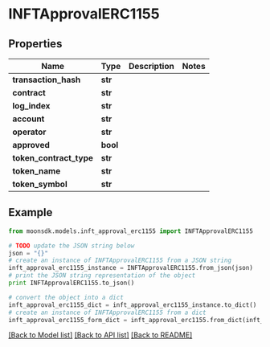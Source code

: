 # INFTApprovalERC1155

## Properties

| Name                      | Type     | Description | Notes |
| ------------------------- | -------- | ----------- | ----- |
| **transaction\_hash**     | **str**  |             |       |
| **contract**              | **str**  |             |       |
| **log\_index**            | **str**  |             |       |
| **account**               | **str**  |             |       |
| **operator**              | **str**  |             |       |
| **approved**              | **bool** |             |       |
| **token\_contract\_type** | **str**  |             |       |
| **token\_name**           | **str**  |             |       |
| **token\_symbol**         | **str**  |             |       |

## Example

```python
from moonsdk.models.inft_approval_erc1155 import INFTApprovalERC1155

# TODO update the JSON string below
json = "{}"
# create an instance of INFTApprovalERC1155 from a JSON string
inft_approval_erc1155_instance = INFTApprovalERC1155.from_json(json)
# print the JSON string representation of the object
print INFTApprovalERC1155.to_json()

# convert the object into a dict
inft_approval_erc1155_dict = inft_approval_erc1155_instance.to_dict()
# create an instance of INFTApprovalERC1155 from a dict
inft_approval_erc1155_form_dict = inft_approval_erc1155.from_dict(inft_approval_erc1155_dict)
```

[\[Back to Model list\]](./#documentation-for-models) [\[Back to API list\]](./#documentation-for-api-endpoints) [\[Back to README\]](./)
